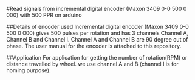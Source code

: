 #Read signals from incremental digital encoder (Maxon 3409 0-0 500 0 000) with 500 PPR on arduino

##Details of encoder used
Incremental digital encoder (Maxon 3409 0-0 500 0 000) gives 500 pulses per rotation and has 3 channels Channel A, Channel B and Channel I.
Channel A and Channel B are 90 degree out of phase. 
The user manual for the encoder is attached to this repository.

##Application
For application for getting the number of rotation(RPM) or distance travelled by wheel. we use channel A and B (channel I is for homing purpose). 
